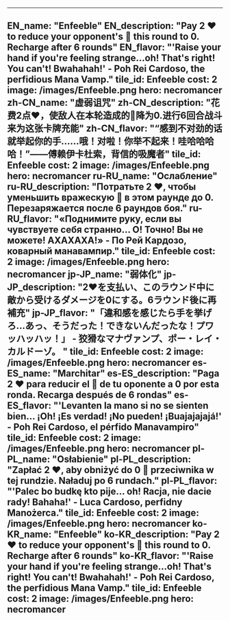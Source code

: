 ---

EN_name: "Enfeeble"
EN_description: "Pay 2 ❤️ to reduce your opponent's 🔸 this round to 0. Recharge after 6 rounds"
EN_flavor: "'Raise your hand if you're feeling strange...oh! That's right! You can't! Bwahahah!' - Poh Rei Cardoso, the perfidious Mana Vamp."
tile_id: Enfeeble
cost: 2
image: /images/Enfeeble.png
hero: necromancer
zh-CN_name: "虚弱诅咒"
zh-CN_description: "花费2点❤️，使敌人在本轮造成的🔸降为0.进行6回合战斗来为这张卡牌充能"
zh-CN_flavor: "“感到不对劲的话就举起你的手……哦！对啦！你举不起来！哇哈哈哈哈！”——傅赖伊卡杜索，背信的吸魔者"
tile_id: Enfeeble
cost: 2
image: /images/Enfeeble.png
hero: necromancer
ru-RU_name: "Ослабление"
ru-RU_description: "Потратьте 2 ❤️, чтобы уменьшить вражескую 🔸 в этом раунде до 0. Перезаряжается после 6 раундов боя."
ru-RU_flavor: "«Поднимите руку, если вы чувствуете себя странно... О! Точно! Вы не можете! АХАХАХА!» - По Рей Кардозо, коварный манавампир."
tile_id: Enfeeble
cost: 2
image: /images/Enfeeble.png
hero: necromancer
jp-JP_name: "弱体化"
jp-JP_description: "2❤️を支払い、このラウンド中に敵から受けるダメージを0にする。6ラウンド後に再補充"
jp-JP_flavor: "「違和感を感じたら手を挙げろ…あっ、そうだった！できないんだったな！プワッハッハッ！」 - 狡猾なマナヴァンプ、ポー・レイ・カルドーゾ。
"
tile_id: Enfeeble
cost: 2
image: /images/Enfeeble.png
hero: necromancer
es-ES_name: "Marchitar"
es-ES_description: "Paga 2 ❤️ para reducir el 🔸 de tu oponente a 0 por esta ronda. Recarga después de 6 rondas"
es-ES_flavor: "'Levanten la mano si no se sienten bien... ¡Oh! ¡Es verdad! ¡No pueden! ¡Buajajajajá!' - Poh Rei Cardoso, el pérfido Manavampiro"
tile_id: Enfeeble
cost: 2
image: /images/Enfeeble.png
hero: necromancer
pl-PL_name: "Osłabienie"
pl-PL_description: "Zapłać 2 ❤️, aby obniżyć do 0 🔸 przeciwnika w tej rundzie. Naładuj po 6 rundach."
pl-PL_flavor: "'Palec bo budkę kto pije... oh! Racja, nie dacie rady! Bahaha!' - Luca Cardoso, perfidny Manożerca."
tile_id: Enfeeble
cost: 2
image: /images/Enfeeble.png
hero: necromancer
ko-KR_name: "Enfeeble"
ko-KR_description: "Pay 2 ❤️ to reduce your opponent's 🔸 this round to 0. Recharge after 6 rounds"
ko-KR_flavor: "'Raise your hand if you're feeling strange...oh! That's right! You can't! Bwahahah!' - Poh Rei Cardoso, the perfidious Mana Vamp."
tile_id: Enfeeble
cost: 2
image: /images/Enfeeble.png
hero: necromancer
---